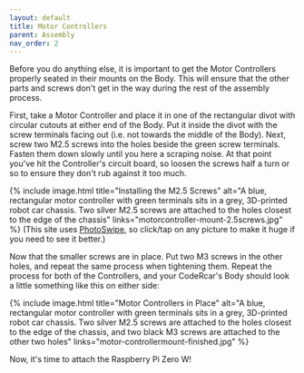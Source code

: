 ```yaml
---
layout: default
title: Motor Controllers
parent: Assembly
nav_order: 2
---
```


Before you do anything else, it is important to get the Motor Controllers properly seated in their mounts on the Body. This will ensure that the other parts and screws don't get in the way during the rest of the assembly process.

First, take a Motor Controller and place it in one of the rectangular divot with circular cutouts at either end of the Body. Put it inside the divot with the screw terminals facing out (i.e. not towards the middle of the Body). Next, screw two M2.5 screws into the holes beside the green screw terminals. Fasten them down slowly until you here a scraping noise. At that point you've hit the Controller's circuit board, so loosen the screws half a turn or so to ensure they don't rub against it too much.

{% include image.html title="Installing the M2.5 Screws" alt="A blue, rectangular motor controller with green terminals sits in a grey, 3D-printed robot car chassis. Two silver M2.5 screws are attached to the holes closest to the edge of the chassis" links="motorcontroller-mount-2.5screws.jpg" %}
(This site uses [PhotoSwipe](https://photoswipe.com), so click/tap on any picture to make it huge if you need to see it better.)

Now that the smaller screws are in place. Put two M3 screws in the other holes, and repeat the same process when tightening them. Repeat the process for both of the Controllers, and your CodeRcar's Body should look a little something like this on either side:

{% include image.html title="Motor Controllers in Place" alt="A blue, rectangular motor controller with green terminals sits in a grey, 3D-printed robot car chassis. Two silver M2.5 screws are attached to the holes closest to the edge of the chassis, and two black M3 screws are attached to the other two holes" links="motor-controllermount-finished.jpg" %}

Now, it's time to attach the Raspberry Pi Zero W!

